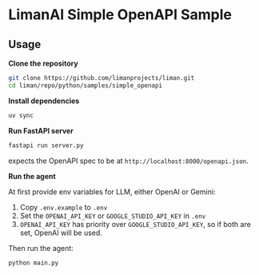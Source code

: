 # LimanAI Simple OpenAPI Sample

## Usage

**Clone the repository**

```bash
git clone https://github.com/limanprojects/liman.git
cd liman/repo/python/samples/simple_openapi
```

**Install dependencies**

```bash
uv sync
```

**Run FastAPI server**

```bash
fastapi run server.py
```

expects the OpenAPI spec to be at `http://localhost:8000/openapi.json`.

**Run the agent**

At first provide env variables for LLM, either OpenAI or Gemini:

1. Copy `.env.example` to `.env`
2. Set the `OPENAI_API_KEY` or `GOOGLE_STUDIO_API_KEY` in `.env`
3. `OPENAI_API_KEY` has priority over `GOOGLE_STUDIO_API_KEY`, so if both are set, OpenAI will be used.

Then run the agent:

```bash
python main.py
```

